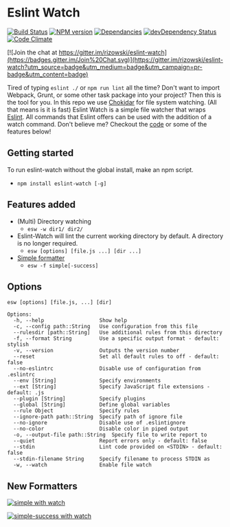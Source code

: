 # Eslint Watch
[![Build Status](https://travis-ci.org/rizowski/eslint-watch.svg?branch=master)](https://travis-ci.org/rizowski/eslint-watch)
[![NPM version](https://badge.fury.io/js/eslint-watch.svg)](http://badge.fury.io/js/eslint-watch)
[![Dependancies](https://david-dm.org/rizowski/eslint-watch.svg)](https://david-dm.org/rizowski/eslint-watch#info=dependencies)
[![devDependency Status](https://david-dm.org/rizowski/eslint-watch/dev-status.svg)](https://david-dm.org/rizowski/eslint-watch#info=devDependencies)
[![Code Climate](https://codeclimate.com/github/rizowski/eslint-watch/badges/gpa.svg)](https://codeclimate.com/github/rizowski/eslint-watch)

[![Join the chat at https://gitter.im/rizowski/eslint-watch](https://badges.gitter.im/Join%20Chat.svg)](https://gitter.im/rizowski/eslint-watch?utm_source=badge&utm_medium=badge&utm_campaign=pr-badge&utm_content=badge)

Tired of typing `eslint ./` or `npm run lint` all the time? Don't want to import Webpack, Grunt, or some other task package into your project? Then this is the tool for you. In this repo we use [Chokidar](https://www.npmjs.com/package/chokidar) for file system watching. (All that means is it is fast)
Eslint Watch is a simple file watcher that wraps [Eslint](https://www.npmjs.com/package/eslint). All commands that Eslint offers can be used with the addition of a watch command. Don't believe me? Checkout the [code](https://github.com/rizowski/eslint-watch) or some of the features below!

## Getting started
To run eslint-watch without the global install, make an npm script.
  - `npm install eslint-watch [-g]`

## Features added
  - (Multi) Directory watching
    - `esw -w dir1/ dir2/`
  - Eslint-Watch will lint the current working directory by default. A directory is no longer required.
    - `esw [options] [file.js ...] [dir ...]`
  - [Simple formatter](#new-formatters)
    - `esw -f simple[-success]`
    
## Options
```
esw [options] [file.js, ...] [dir]

Options:
  -h, --help                  Show help
  -c, --config path::String   Use configuration from this file
  --rulesdir [path::String]   Use additional rules from this directory
  -f, --format String         Use a specific output format - default: stylish
  -v, --version               Outputs the version number
  --reset                     Set all default rules to off - default: false
  --no-eslintrc               Disable use of configuration from .eslintrc
  --env [String]              Specify environments
  --ext [String]              Specify JavaScript file extensions - default: .js
  --plugin [String]           Specify plugins
  --global [String]           Define global variables
  --rule Object               Specify rules
  --ignore-path path::String  Specify path of ignore file
  --no-ignore                 Disable use of .eslintignore
  --no-color                  Disable color in piped output
  -o, --output-file path::String  Specify file to write report to
  --quiet                     Report errors only - default: false
  --stdin                     Lint code provided on <STDIN> - default: false
  --stdin-filename String     Specify filename to process STDIN as
  -w, --watch                 Enable file watch
```

## New Formatters
[![simple with watch](http://i.imgur.com/Jci7PFvl.png)](http://i.imgur.com/Jci7PFv.png)

[![simple-success with watch](http://i.imgur.com/pAYv9Lol.png)](http://i.imgur.com/pAYv9Lo.png)
